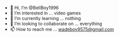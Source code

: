 - 👋 Hi, I’m @BellBoy1996
- 👀 I’m interested in ... video games
- 🌱 I’m currently learning ... nothing
- 💞️ I’m looking to collaborate on ... everything
- 📫 How to reach me ... wadeboy9575@gmail.com


<!---
BellBoy1996/BellBoy1996 is a ✨ special ✨ repository because its `README.md` (this file) appears on your GitHub profile.
You can click the Preview link to take a look at your changes.
--->
